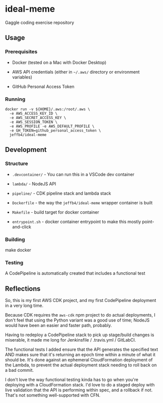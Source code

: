 # ideal-meme

Gaggle coding exercise repository

## Usage

### Prerequisites

- Docker (tested on a Mac with Docker Desktop)

- AWS API credentials (either in `~/.aws/` directory or environment variables)

- GitHub Personal Access Token

### Running

    docker run -v ${HOME}/.aws:/root/.aws \
      -e AWS_ACCESS_KEY_ID \
      -e AWS_SECRET_ACCESS_KEY \
      -e AWS_SESSION_TOKEN \
      -e AWS_PROFILE -e AWS_DEFAULT_PROFILE \
      -e GH_TOKEN=github_personal_access_token \
      jeffb4/ideal-meme

## Development

### Structure

- `.devcontainer/` - You can run this in a VSCode dev container

- `lambda/` - NodeJS API

- `pipeline/` - CDK pipeline stack and lambda stack

- `Dockerfile` - the way the `jeffb4/ideal-meme` wrapper container is built

- `Makefile` - build target for docker container

- `entrypoint.sh` - docker container entrypoint to make this mostly point-and-click

### Building

make docker

### Testing

A CodePipeline is automatically created that includes a functional test

## Reflections

So, this is my first AWS CDK project, and my first CodePipeline
deployment in a very long time.

Because CDK requires the `aws-cdk` npm project to do actual deployments,
I don't feel that using the Python variant was a good use of time; NodeJS
would have been an easier and faster path, probably.

Having to redeploy a CodePipeline stack to pick up stage/build changes is miserable,
it made me long for Jenkinsfile / .travis.yml / GitLabCI.

The functional tests I added ensure that the API generates the specified
text AND makes sure that it's returning an epoch time within a minute of what
it should be. It's done against an ephemeral CloudFormation deployment of the
Lambda, to prevent the actual deployment stack needing to roll back on a bad commit.

I don't love the way functional testing kinda has to go when you're deploying
with a CloudFormation stack. I'd love to do a staged deploy with live validation
that the API is performing within spec, and a rollback if not. That's not
something well-supported with CFN.
